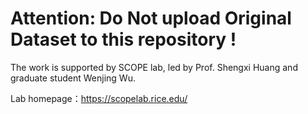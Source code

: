 # Attention: Do Not upload Original Dataset to this repository !
The work is supported by SCOPE lab, led by Prof. Shengxi Huang and graduate student Wenjing Wu.

Lab homepage：https://scopelab.rice.edu/
